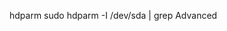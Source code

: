 <link href="../../css/style.css" rel="stylesheet" type="text/css" />


hdparm
sudo hdparm -I /dev/sda | grep Advanced
